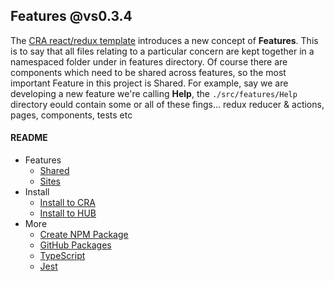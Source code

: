 ## Features @vs0.3.4

The [CRA react/redux template](https://redux-toolkit.js.org/introduction/getting-started) introduces a new concept of **Features**. This is to say that all files relating to a particular concern are kept together in a namespaced folder under in features directory. Of course there are components which need to be shared across features, so the most important Feature in this project is Shared. For example, say we are developing a new feature we're calling **Help**, the `./src/features/Help` directory eould contain some or all of these fings... redux reducer & actions, pages, components, tests etc

#### README 

- Features
  - [Shared](./docs/feature-shared.md)
  - [Sites](./docs/feature-sites.md)
- Install
  - [Install to CRA](./docs/install-cra.md)
  - [Install to HUB](./docs/install-hub.md)
- More
  - [Create NPM Package](./docs/create-npm-package.md)
  - [GitHub Packages](./docs/github-packages.md)
  - [TypeScript](./docs/typescript.md)
  - [Jest](./docs/jest.md)